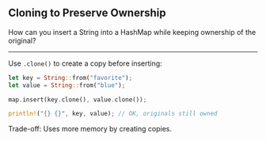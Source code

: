 ## Cloning to Preserve Ownership

How can you insert a String into a HashMap while keeping ownership of the original?

---

Use `.clone()` to create a copy before inserting:
```rust
let key = String::from("favorite");
let value = String::from("blue");

map.insert(key.clone(), value.clone());

println!("{} {}", key, value); // OK, originals still owned
```
Trade-off: Uses more memory by creating copies.

